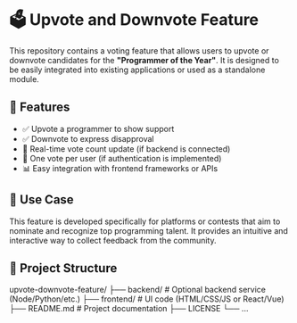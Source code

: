 # 🗳️ Upvote and Downvote Feature

This repository contains a voting feature that allows users to upvote or downvote candidates for the **"Programmer of the Year"**. It is designed to be easily integrated into existing applications or used as a standalone module.

## 🔧 Features

- ✅ Upvote a programmer to show support
- ✅ Downvote to express disapproval
- 🔄 Real-time vote count update (if backend is connected)
- 🔐 One vote per user (if authentication is implemented)
- 📊 Easy integration with frontend frameworks or APIs

## 🧩 Use Case

This feature is developed specifically for platforms or contests that aim to nominate and recognize top programming talent. It provides an intuitive and interactive way to collect feedback from the community.

## 📁 Project Structure

upvote-downvote-feature/ ├── backend/              # Optional backend service (Node/Python/etc.) ├── frontend/             # UI code (HTML/CSS/JS or React/Vue) ├── README.md             # Project documentation ├── LICENSE └── ...

